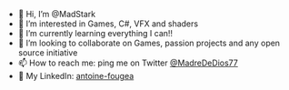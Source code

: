 - 👋 Hi, I’m @MadStark
- 👀 I’m interested in Games, C#, VFX and shaders
- 🌱 I’m currently learning everything I can!!
- 💞️ I’m looking to collaborate on Games, passion projects and any open source initiative
- 📫 How to reach me: ping me on Twitter [@MadreDeDios77](https://twitter.com/MadreDeDios77)
- 💼 My LinkedIn: [antoine-fougea](https://www.linkedin.com/in/antoine-fougea/)
